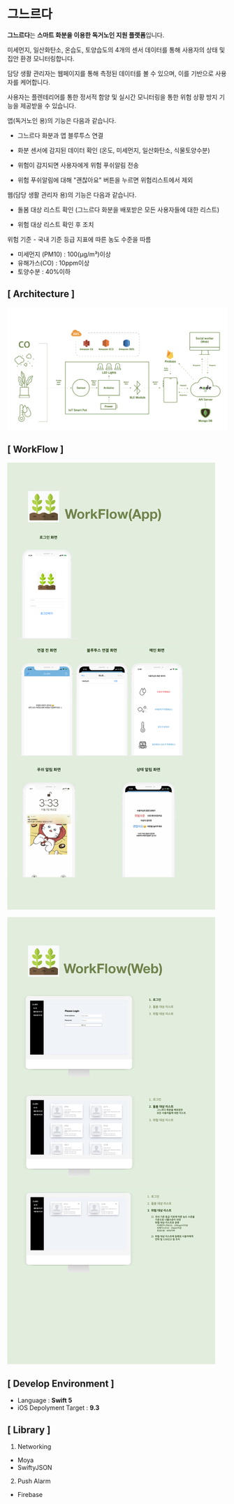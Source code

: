 # 그느르다 
**그느르다**는 **스마트 화분을 이용한 독거노인 지원 플랫폼**입니다.

미세먼지, 일산화탄소, 온습도, 토양습도의 4개의 센서 데이터를 통해 사용자의 상태 및 집안 환경 모니터링합니다.

담당 생활 관리자는 웹페이지를 통해 측정된 데이터를 볼 수 있으며, 이를 기반으로 사용자를 케어합니다. 

사용자는 플렌테리어를 통한 정서적 함양 및 실시간 모니터링을 통한 위험 상황 방지 기능을 제공받을 수 있습니다.

앱(독거노인 용)의 기능은 다음과 같습니다.

- 그느르다 화분과 앱 블루투스 연결 

- 화분 센서에 감지된 데이터 확인 (온도, 미세먼지, 일산화탄소, 식물토양수분) 

- 위험이 감지되면 사용자에게 위험 푸쉬알림 전송 
-  위험 푸쉬알림에 대해 "괜찮아요" 버튼을 누르면 위험리스트에서 제외 

웹(담당 생활 관리자 용)의 기능은 다음과 같습니다.

- 돌봄 대상 리스트 확인 (그느르다 화분을 배포받은 모든 사용자들에 대한 리스트)

-  위험 대상 리스트 확인 후 조치

  위험 기준 - 국내 기준 등급 지표에 따른 농도 수준을 따름

  - 미세먼지 (PM10) : 100(μg/m³)이상 
  - 유해가스(CO) : 10ppm이상 
  - 토양수분 : 40%이하 

## [ Architecture ]

![Architecture](https://github.com/careground/GNLD-iOS/blob/master/PublicData/architecture/%EC%9E%91%ED%92%88%EC%84%A4%EA%B3%84%EB%8F%84.png)



## [ WorkFlow ]

![WorkFlowApp](https://github.com/careground/GNLD-iOS/blob/master/PublicData/workflow/workflow_app.jpeg)

![WorkFlowWeb](https://github.com/careground/GNLD-iOS/blob/master/PublicData/workflow/workflow_web.jpeg)



## [ Develop Environment ]

- Language : **Swift 5**
- iOS Depolyment Target : **9.3**

## [ Library ]

1. Networking

- Moya
- SwiftyJSON

2. Push Alarm

- Firebase
  
